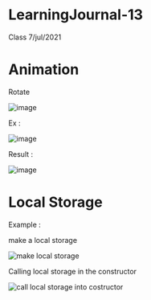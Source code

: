 # LearningJournal-13

Class 7/jul/2021

# Animation

Rotate 

![image](https://user-images.githubusercontent.com/85109819/124756916-e3747480-dee1-11eb-89a4-33fd4a0a0df0.png)

Ex :

![image](https://user-images.githubusercontent.com/85109819/124757415-672e6100-dee2-11eb-9e41-78c24fceff57.png)

Result :

![image](https://user-images.githubusercontent.com/85109819/124757543-89c07a00-dee2-11eb-85d1-865c1549ecdf.png)




# Local Storage


Example :

make a local storage

![make local storage](https://user-images.githubusercontent.com/85109819/124732568-2aee0700-dec8-11eb-9694-de2752cd5644.PNG)

Calling local storage in the constructor

![call local storage into costructor](https://user-images.githubusercontent.com/85109819/124732481-14e04680-dec8-11eb-8081-a1634b93377d.PNG)


